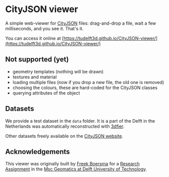 
<script id="asciicast-329789" src="https://asciinema.org/a/329789.js" async></script>

# CityJSON viewer

A simple web-viewer for [CityJSON](https://www.cityjson.org) files: drag-and-drop a file, wait a few milliseconds, and you see it. That's it.

You can access it online at [https://tudelft3d.github.io/CityJSON-viewer/](https://tudelft3d.github.io/CityJSON-viewer/)

## Not supported (yet)

  - geometry templates (nothing will be drawn)
  - textures and material
  - loading multiple files (now if you drop a new file, the old one is removed)
  - choosing the colours, these are hard-coded for the CityJSON classes
  - querying attributes of the object

## Datasets

We provide a test dataset in the `data` folder.
It is a part of the Delft in the Netherlands was automatically reconstructed with [3dfier](https://github.com/tudelft3d/3dfier).

Other datasets freely available on the [CityJSON website](https://www.cityjson.org/en/0.9/datasets/).


## Acknowledgements

This viewer was originally built by [Freek Boersma](https://github.com/fhb1990) for a [Research Assignment](https://3d.bk.tudelft.nl/courses/geo5010/) in the [Msc Geomatics at Delft University of Technology](geomatics.tudelft.nl).
